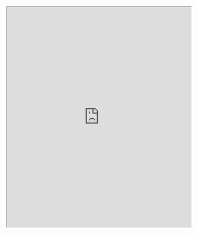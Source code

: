 <iframe height="600" width="500" src="https://docs.google.com/document/d/1WvSksvQ4Cl2s0WWt6eV4UdejlLxN7K30Z1D8f38mmm0/edit?usp=sharing&embedded=true"></iframe>

